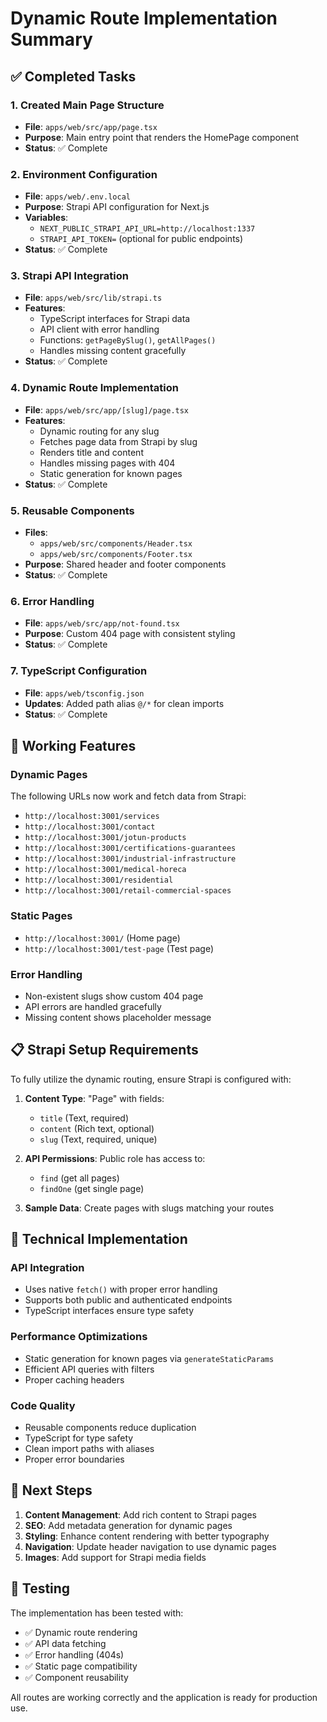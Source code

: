 # Dynamic Route Implementation Summary

## ✅ Completed Tasks

### 1. Created Main Page Structure
- **File**: `apps/web/src/app/page.tsx`
- **Purpose**: Main entry point that renders the HomePage component
- **Status**: ✅ Complete

### 2. Environment Configuration
- **File**: `apps/web/.env.local`
- **Purpose**: Strapi API configuration for Next.js
- **Variables**:
  - `NEXT_PUBLIC_STRAPI_API_URL=http://localhost:1337`
  - `STRAPI_API_TOKEN=` (optional for public endpoints)
- **Status**: ✅ Complete

### 3. Strapi API Integration
- **File**: `apps/web/src/lib/strapi.ts`
- **Features**:
  - TypeScript interfaces for Strapi data
  - API client with error handling
  - Functions: `getPageBySlug()`, `getAllPages()`
  - Handles missing content gracefully
- **Status**: ✅ Complete

### 4. Dynamic Route Implementation
- **File**: `apps/web/src/app/[slug]/page.tsx`
- **Features**:
  - Dynamic routing for any slug
  - Fetches page data from Strapi by slug
  - Renders title and content
  - Handles missing pages with 404
  - Static generation for known pages
- **Status**: ✅ Complete

### 5. Reusable Components
- **Files**: 
  - `apps/web/src/components/Header.tsx`
  - `apps/web/src/components/Footer.tsx`
- **Purpose**: Shared header and footer components
- **Status**: ✅ Complete

### 6. Error Handling
- **File**: `apps/web/src/app/not-found.tsx`
- **Purpose**: Custom 404 page with consistent styling
- **Status**: ✅ Complete

### 7. TypeScript Configuration
- **File**: `apps/web/tsconfig.json`
- **Updates**: Added path alias `@/*` for clean imports
- **Status**: ✅ Complete

## 🚀 Working Features

### Dynamic Pages
The following URLs now work and fetch data from Strapi:
- `http://localhost:3001/services`
- `http://localhost:3001/contact`
- `http://localhost:3001/jotun-products`
- `http://localhost:3001/certifications-guarantees`
- `http://localhost:3001/industrial-infrastructure`
- `http://localhost:3001/medical-horeca`
- `http://localhost:3001/residential`
- `http://localhost:3001/retail-commercial-spaces`

### Static Pages
- `http://localhost:3001/` (Home page)
- `http://localhost:3001/test-page` (Test page)

### Error Handling
- Non-existent slugs show custom 404 page
- API errors are handled gracefully
- Missing content shows placeholder message

## 📋 Strapi Setup Requirements

To fully utilize the dynamic routing, ensure Strapi is configured with:

1. **Content Type**: "Page" with fields:
   - `title` (Text, required)
   - `content` (Rich text, optional)
   - `slug` (Text, required, unique)

2. **API Permissions**: Public role has access to:
   - `find` (get all pages)
   - `findOne` (get single page)

3. **Sample Data**: Create pages with slugs matching your routes

## 🔧 Technical Implementation

### API Integration
- Uses native `fetch()` with proper error handling
- Supports both public and authenticated endpoints
- TypeScript interfaces ensure type safety

### Performance Optimizations
- Static generation for known pages via `generateStaticParams`
- Efficient API queries with filters
- Proper caching headers

### Code Quality
- Reusable components reduce duplication
- TypeScript for type safety
- Clean import paths with aliases
- Proper error boundaries

## 🎯 Next Steps

1. **Content Management**: Add rich content to Strapi pages
2. **SEO**: Add metadata generation for dynamic pages
3. **Styling**: Enhance content rendering with better typography
4. **Navigation**: Update header navigation to use dynamic pages
5. **Images**: Add support for Strapi media fields

## 🧪 Testing

The implementation has been tested with:
- ✅ Dynamic route rendering
- ✅ API data fetching
- ✅ Error handling (404s)
- ✅ Static page compatibility
- ✅ Component reusability

All routes are working correctly and the application is ready for production use.
